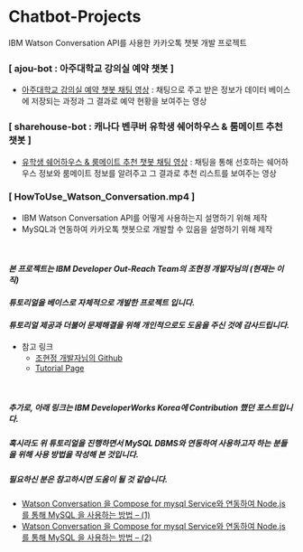 # Chatbot-Projects
IBM Watson Conversation API를 사용한 카카오톡 챗봇 개발 프로젝트
### [ ajou-bot : 아주대학교 강의실 예약 챗봇 ]
- [아주대학교 강의실 예약 챗봇 채팅 영상](https://drive.google.com/open?id=1wCNadDaWz6ftuJtKfp-BDizHNSR5Ffjt)
: 채팅으로 주고 받은 정보가 데이터 베이스에 저장되는 과정과 그 결과로 예약 현황을 보여주는 영상 
### [ sharehouse-bot : 캐나다 벤쿠버 유학생 쉐어하우스 & 룸메이트 추천 챗봇 ]
- [유학생 쉐어하우스 & 룸메이트 추천 챗봇 채팅 영상](https://drive.google.com/open?id=1wCNadDaWz6ftuJtKfp-BDizHNSR5Ffjt)
: 채팅을 통해 선호하는 쉐어하우스 정보와 룸메이트 정보를 알려주고 그 결과로 추천 리스트를 보여주는 영상
### [ HowToUse_Watson_Conversation.mp4 ]
- IBM Watson Conversation API를 어떻게 사용하는지 설명하기 위해 제작
- MySQL과 연동하여 카카오톡 챗봇으로 개발할 수 있음을 설명하기 위해 제작

</br>

#### *본 프로젝트는 IBM Developer Out-Reach Team의 조현정 개발자님의 (현재는 이직)*
#### *튜토리얼을 베이스로 자체적으로 개발한 프로젝트 입니다.*
#### *튜토리얼 제공과 더불어 문제해결을 위해 개인적으로도 도움을 주신 것에 감사드립니다.*
- 참고 링크
	- [조현정 개발자님의 Github](https://github.com/hjjo)
	- [Tutorial Page](https://developer.ibm.com/kr/watson/2017/12/05/watson-conversation-korean-tutorial/)
</br>

##### 추가로, 아래 링크는 IBM DeveloperWorks Korea에 Contribution 했던 포스트입니다.
##### 혹시라도 위 튜토리얼을 진행하면서 MySQL DBMS와 연동하여 사용하고자 하는 분들을 위해 사용 방법을 작성해 본 것입니다.
##### 필요하신 분은 참고하시면 도움이 될 것 같습니다.

- [Watson Conversation 을 Compose for mysql Service와 연동하여 Node.js 를 통해 MySQL 을 사용하는 방법 – (1)](https://developer.ibm.com/kr/watson/2018/01/08/watson-conversation-%EC%9D%84-compose-mysql-service%EC%99%80-%EC%97%B0%EB%8F%99%ED%95%98%EC%97%AC-node-js-%EB%A5%BC-%ED%86%B5%ED%95%B4-mysql-%EC%9D%84-%EC%82%AC%EC%9A%A9%ED%95%98%EB%8A%94/)
- [Watson Conversation 을 Compose for mysql Service와 연동하여 Node.js 를 통해 MySQL 을 사용하는 방법 – (2)](https://developer.ibm.com/kr/watson/2018/01/08/watson-conversation-%EC%9D%84-compose-mysql-service%EC%99%80-%EC%97%B0%EB%8F%99%ED%95%98%EC%97%AC-node-js-%EB%A5%BC-%ED%86%B5%ED%95%B4-mysql-%EC%9D%84-%EC%82%AC%EC%9A%A9%ED%95%98%EB%8A%94-2/)